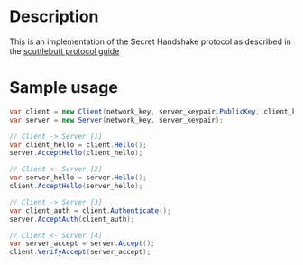 # Description
This is an implementation of the Secret Handshake protocol as described in the
[scuttlebutt protocol guide](https://ssbc.github.io/scuttlebutt-protocol-guide/#handshake)

# Sample usage
```cs
var client = new Client(network_key, server_keypair.PublicKey, client_keypair);
var server = new Server(network_key, server_keypair);

// Client -> Server [1]
var client_hello = client.Hello();
server.AcceptHello(client_hello);

// Client <- Server [2]
var server_hello = server.Hello();
client.AcceptHello(server_hello);

// Client -> Server [3]
var client_auth = client.Authenticate();
server.AcceptAuth(client_auth);

// Client <- Server [4]
var server_accept = server.Accept();
client.VerifyAccept(server_accept);
```
